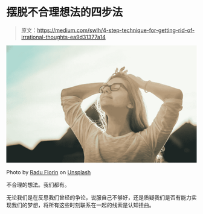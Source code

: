 # 摆脱不合理想法的四步法

> 原文：<https://medium.com/swlh/4-step-technique-for-getting-rid-of-irrational-thoughts-ea9d31377a14>

![](img/90b218eefc80531e1a7d0fdc87732833.png)

Photo by [Radu Florin](https://unsplash.com/@raduflorin?utm_source=unsplash&utm_medium=referral&utm_content=creditCopyText) on [Unsplash](https://unsplash.com/search/photos/happy-calm?utm_source=unsplash&utm_medium=referral&utm_content=creditCopyText)

不合理的想法。我们都有。

无论我们是在反思我们曾经的争论，说服自己不够好，还是质疑我们是否有能力实现我们的梦想，将所有这些时刻联系在一起的线索是认知扭曲。